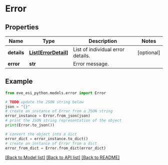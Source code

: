 # Error


## Properties

Name | Type | Description | Notes
------------ | ------------- | ------------- | -------------
**details** | [**List[ErrorDetail]**](ErrorDetail.md) | List of individual error details. | [optional] 
**error** | **str** | Error message. | 

## Example

```python
from eve_esi_python.models.error import Error

# TODO update the JSON string below
json = "{}"
# create an instance of Error from a JSON string
error_instance = Error.from_json(json)
# print the JSON string representation of the object
print(Error.to_json())

# convert the object into a dict
error_dict = error_instance.to_dict()
# create an instance of Error from a dict
error_from_dict = Error.from_dict(error_dict)
```
[[Back to Model list]](../README.md#documentation-for-models) [[Back to API list]](../README.md#documentation-for-api-endpoints) [[Back to README]](../README.md)


